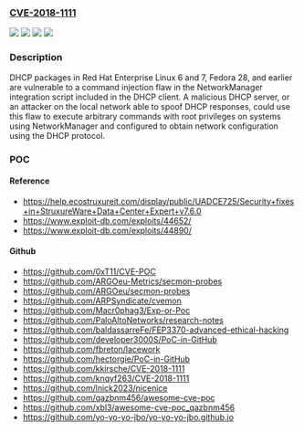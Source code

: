 ### [CVE-2018-1111](https://cve.mitre.org/cgi-bin/cvename.cgi?name=CVE-2018-1111)
![](https://img.shields.io/static/v1?label=Product&message=dhcp&color=blue)
![](https://img.shields.io/static/v1?label=Version&message=%3D%20Fedora%2028%20&color=brighgreen)
![](https://img.shields.io/static/v1?label=Version&message=%3D%20Red%20Hat%20Enterprise%20Linux%206%20&color=brighgreen)
![](https://img.shields.io/static/v1?label=Vulnerability&message=CWE-77&color=brighgreen)

### Description

DHCP packages in Red Hat Enterprise Linux 6 and 7, Fedora 28, and earlier are vulnerable to a command injection flaw in the NetworkManager integration script included in the DHCP client. A malicious DHCP server, or an attacker on the local network able to spoof DHCP responses, could use this flaw to execute arbitrary commands with root privileges on systems using NetworkManager and configured to obtain network configuration using the DHCP protocol.

### POC

#### Reference
- https://help.ecostruxureit.com/display/public/UADCE725/Security+fixes+in+StruxureWare+Data+Center+Expert+v7.6.0
- https://www.exploit-db.com/exploits/44652/
- https://www.exploit-db.com/exploits/44890/

#### Github
- https://github.com/0xT11/CVE-POC
- https://github.com/ARGOeu-Metrics/secmon-probes
- https://github.com/ARGOeu/secmon-probes
- https://github.com/ARPSyndicate/cvemon
- https://github.com/Macr0phag3/Exp-or-Poc
- https://github.com/PaloAltoNetworks/research-notes
- https://github.com/baldassarreFe/FEP3370-advanced-ethical-hacking
- https://github.com/developer3000S/PoC-in-GitHub
- https://github.com/fbreton/lacework
- https://github.com/hectorgie/PoC-in-GitHub
- https://github.com/kkirsche/CVE-2018-1111
- https://github.com/knqyf263/CVE-2018-1111
- https://github.com/lnick2023/nicenice
- https://github.com/qazbnm456/awesome-cve-poc
- https://github.com/xbl3/awesome-cve-poc_qazbnm456
- https://github.com/yo-yo-yo-jbo/yo-yo-yo-jbo.github.io


